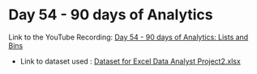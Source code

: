 # Day 54 - 90 days of Analytics



Link to the YouTube Recording:
  [Day 54 - 90 days of Analytics: Lists and Bins](https://youtu.be/E1dyorshih0)

  - Link to dataset used : [Dataset for Excel Data Analyst Project2.xlsx](https://github.com/Bandolo/90DaysOfAnalytics/blob/master/2023/Resources/Day%2048/Excel%20Data%20Analyst%20Project2.xlsx)
